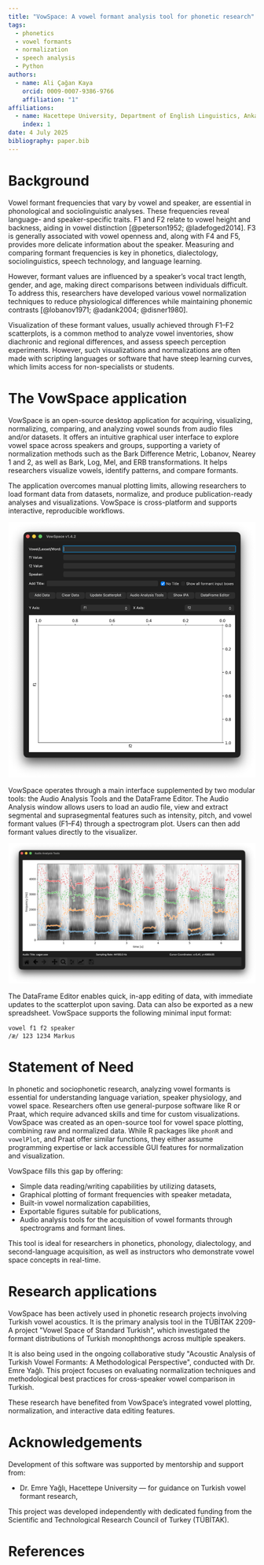 ```yaml
---
title: "VowSpace: A vowel formant analysis tool for phonetic research"
tags:
  - phonetics
  - vowel formants
  - normalization
  - speech analysis
  - Python
authors:
  - name: Ali Çağan Kaya
    orcid: 0009-0007-9386-9766
    affiliation: "1"
affiliations:
  - name: Hacettepe University, Department of English Linguistics, Ankara, Türkiye
    index: 1
date: 4 July 2025
bibliography: paper.bib
---
```


# Background

Vowel formant frequencies that vary by vowel and speaker, are essential in phonological and sociolinguistic analyses. These frequencies reveal language- and speaker-specific traits. F1 and F2 relate to vowel height and backness, aiding in vowel distinction [@peterson1952; @ladefoged2014]. F3 is generally associated with vowel openness and, along with F4 and F5, provides more delicate information about the speaker. Measuring and comparing formant frequencies is key in phonetics, dialectology, sociolinguistics, speech technology, and language learning.

However, formant values are influenced by a speaker’s vocal tract length, gender, and age, making direct comparisons between individuals difficult. To address this, researchers have developed various vowel normalization techniques to reduce physiological differences while maintaining phonemic contrasts [@lobanov1971; @adank2004; @disner1980].

Visualization of these formant values, usually achieved through F1–F2 scatterplots, is a common method to analyze vowel inventories, show diachronic and regional differences, and assess speech perception experiments. However, such visualizations and normalizations are often made with scripting languages or software that have steep learning curves, which limits access for non-specialists or students.

# The VowSpace application

VowSpace is an open-source desktop application for acquiring, visualizing, normalizing, comparing, and analyzing vowel sounds from audio files and/or datasets. It offers an intuitive graphical user interface to explore vowel space across speakers and groups, supporting a variety of normalization methods such as the Bark Difference Metric, Lobanov, Nearey 1 and 2, as well as Bark, Log, Mel, and ERB transformations. It helps researchers visualize vowels, identify patterns, and compare formants.

The application overcomes manual plotting limits, allowing researchers to load formant data from datasets, normalize, and produce publication-ready analyses and visualizations. VowSpace is cross-platform and supports interactive, reproducible workflows.

![VowSpace's main user interface](jossimage1.png)

VowSpace operates through a main interface supplemented by two modular tools: the Audio Analysis Tools and the DataFrame Editor. The Audio Analysis window allows users to load an audio file, view and extract segmental and suprasegmental features such as intensity, pitch, and vowel formant values (F1–F4) through a spectrogram plot. Users can then add formant values directly to the visualizer.

![Audio Analysis Tools UI](jossimage2.png)

The DataFrame Editor enables quick, in-app editing of data, with immediate updates to the scatterplot upon saving. Data can also be exported as a new spreadsheet. VowSpace supports the following minimal input format:

```
vowel f1 f2 speaker
/æ/ 123 1234 Markus
```

# Statement of Need

In phonetic and sociophonetic research, analyzing vowel formants is essential for understanding language variation, speaker physiology, and vowel space. Researchers often use general-purpose software like R or Praat, which require advanced skills and time for custom visualizations. VowSpace was created as an open-source tool for vowel space plotting, combining raw and normalized data. While R packages like `phonR` and `vowelPlot`, and Praat offer similar functions, they either assume programming expertise or lack accessible GUI features for normalization and visualization.

VowSpace fills this gap by offering:

- Simple data reading/writing capabilities by utilizing datasets,
- Graphical plotting of formant frequencies with speaker metadata,
- Built-in vowel normalization capabilities,
- Exportable figures suitable for publications,
- Audio analysis tools for the acquisition of vowel formants through spectrograms and formant lines.

This tool is ideal for researchers in phonetics, phonology, dialectology, and second-language acquisition, as well as instructors who demonstrate vowel space concepts in real-time.

# Research applications

VowSpace has been actively used in phonetic research projects involving Turkish vowel acoustics. It is the primary analysis tool in the TÜBİTAK 2209-A project "Vowel Space of Standard Turkish", which investigated the formant distributions of Turkish monophthongs across multiple speakers.

It is also being used in the ongoing collaborative study "Acoustic Analysis of Turkish Vowel Formants: A Methodological Perspective", conducted with Dr. Emre Yağlı. This project focuses on evaluating normalization techniques and methodological best practices for cross-speaker vowel comparison in Turkish.

These research have benefited from VowSpace’s integrated vowel plotting, normalization, and interactive data editing features.

# Acknowledgements

Development of this software was supported by mentorship and support from:

- Dr. Emre Yağlı, Hacettepe University — for guidance on Turkish vowel formant research,

This project was developed independently with dedicated funding from the Scientific and Technological Research Council of Turkey (TÜBİTAK).

# References